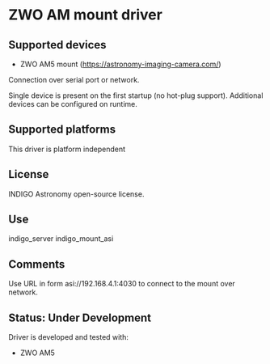 # ZWO AM mount driver

## Supported devices

* ZWO AM5 mount (https://astronomy-imaging-camera.com/)

Connection over serial port or network.

Single device is present on the first startup (no hot-plug support). Additional devices can be configured on runtime.

## Supported platforms

This driver is platform independent

## License

INDIGO Astronomy open-source license.

## Use

indigo_server indigo_mount_asi

## Comments

Use URL in form asi://192.168.4.1:4030 to connect to the mount over network.

## Status: Under Development

Driver is developed and tested with:
* ZWO AM5
